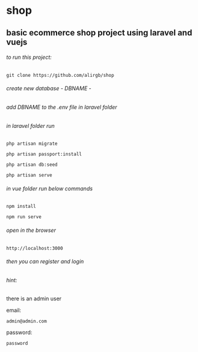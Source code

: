 # shop

## basic ecommerce shop project using laravel and vuejs

###### to run this project:
```
git clone https://github.com/alirgb/shop
```
###### create new database - DBNAME -

###### add DBNAME to the .env file in laravel folder

###### in laravel folder run
```
php artisan migrate
```
```
php artisan passport:install
```
```
php artisan db:seed
```
```
php artisan serve
```
###### in vue folder run below commands
```
npm install
```
```
npm run serve
```
###### open in the browser
```
http://localhost:3000
```
###### then you can register and login

###### hint:
there is an admin user

email: 
```
admin@admin.com
```
password: 
```
password
```
